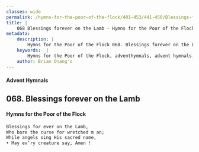 ```yaml
---
classes: wide
permalink: /hymns-for-the-poor-of-the-flock/401-453/441-450/Blessings-forever-on-the-Lamb/
title: |
    068 Blessings forever on the Lamb - Hymns for the Poor of the Flock
metadata:
    description: |
        Hymns for the Poor of the Flock 068. Blessings forever on the Lamb. Blessings for ever on the Lamb, Who bore the curse for wretched m an;  While angels sing His sacred name, • May ev’ry creature say, Amen ! 
    keywords:  |
        Hymns for the Poor of the Flock, adventhymnals, advent hymnals, Blessings forever on the Lamb, Blessings for ever on the Lamb,, 
    author: Brian Onang'o
---
```


#### Advent Hymnals
## 068. Blessings forever on the Lamb
####  Hymns for the Poor of the Flock

```txt
Blessings for ever on the Lamb,
Who bore the curse for wretched m an; 
While angels sing His sacred name,
• May ev’ry creature say, Amen !
```